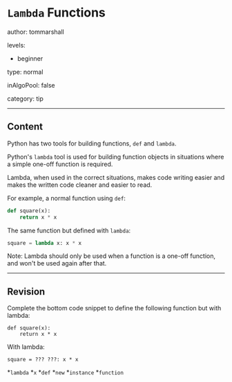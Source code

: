 # `Lambda` Functions
author: tommarshall

levels:

  - beginner

type: normal

inAlgoPool: false

category: tip

---
## Content

Python has two tools for building functions, `def` and `lambda`.

Python's `lambda` tool is used for building function objects in situations where a simple one-off function is required. 

Lambda, when used in the correct situations, makes code writing easier and makes the written code cleaner and easier to read.

For example, a normal function using `def`:

```python
def square(x):
    return x * x
```
The same function but defined with `lambda`:

```python
square = lambda x: x * x
```
Note: Lambda should only be used when a function is a one-off function, and won't be used again after that.

---
## Revision

Complete the bottom code snippet to define the following function but with lambda:

```
def square(x): 
    return x * x 
```
With lambda:
```
square = ??? ???: x * x 
```
*`lambda` 
*`x` 
*`def` 
*`new` 
*`instance` 
*`function`